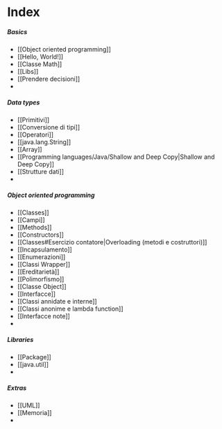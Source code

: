 # Index
##### Basics
- [[Object oriented programming]]
- [[Hello, World!]]
- [[Classe Math]]
- [[Libs]]
- [[Prendere decisioni]]
- 

##### Data types
- [[Primitivi]]
- [[Conversione di tipi]]
- [[Operatori]]
- [[java.lang.String]]
- [[Array]]
- [[Programming languages/Java/Shallow and Deep Copy|Shallow and Deep Copy]]
- [[Strutture dati]]
- 

##### Object oriented programming
- [[Classes]]
- [[Campi]]
- [[Methods]]
- [[Constructors]]
- [[Classes#Esercizio contatore|Overloading (metodi e costruttori)]]
- [[Incapsulamento]]
- [[Enumerazioni]]
- [[Classi Wrapper]]
- [[Ereditarietà]]
- [[Polimorfismo]]
- [[Classe Object]]
- [[Interfacce]]
- [[Classi annidate e interne]]
- [[Classi anonime e lambda function]]
- [[Interfacce note]]
- 

##### Libraries
- [[Package]]
- [[java.util]]
- 

##### Extras
- [[UML]]
- [[Memoria]]
-  